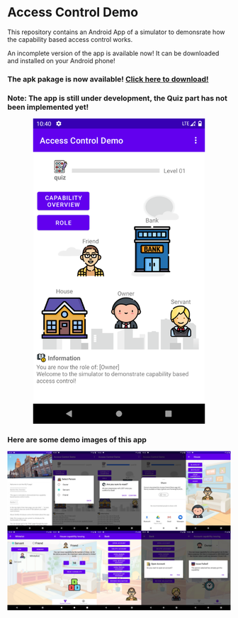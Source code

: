 # Access Control Demo

This repository contains an Android App of a simulator to demonsrate how the capability based access control works.

An incomplete version of the app is available now! It can be downloaded and installed on your Android phone!

### The apk pakage is now available! [Click here to download!](https://github.com/YechengChu/ACDemo/raw/master/ACDemo.apk)

### Note: The app is still under development, the Quiz part has not been implemented yet!

<div align=center><img src="images/main_page.png" width="388" height="689"/></div>

### Here are some demo images of this app 

<div align=center><img src="images/demo_img.png"/></div>

